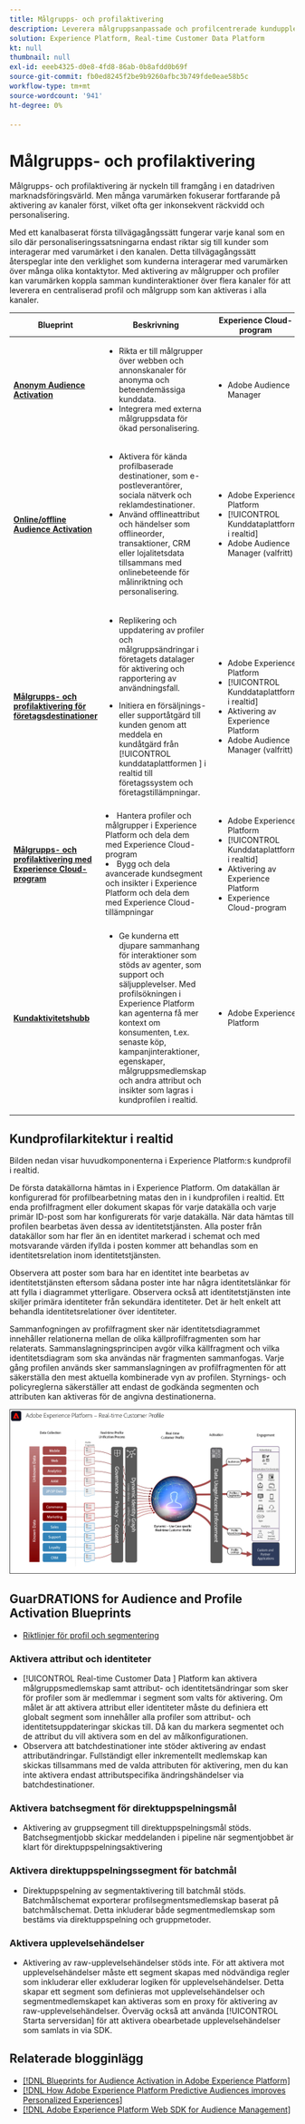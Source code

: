 ```yaml
---
title: Målgrupps- och profilaktivering
description: Leverera målgruppsanpassade och profilcentrerade kundupplevelser med kunddataplattformens ​ i realtid.
solution: Experience Platform, Real-time Customer Data Platform
kt: null
thumbnail: null
exl-id: eeeb4325-d0e8-4fd8-86ab-0b8afdd0b69f
source-git-commit: fb0ed8245f2be9b9260afbc3b749fde0eae58b5c
workflow-type: tm+mt
source-wordcount: '941'
ht-degree: 0%

---
```



# Målgrupps- och profilaktivering

Målgrupps- och profilaktivering är nyckeln till framgång i en datadriven marknadsföringsvärld. Men många varumärken fokuserar fortfarande på aktivering av kanaler först, vilket ofta ger inkonsekvent räckvidd och personalisering.

Med ett kanalbaserat första tillvägagångssätt fungerar varje kanal som en silo där personaliseringssatsningarna endast riktar sig till kunder som interagerar med varumärket i den kanalen. Detta tillvägagångssätt återspeglar inte den verklighet som kunderna interagerar med varumärken över många olika kontaktytor. Med aktivering av målgrupper och profiler kan varumärken koppla samman kundinteraktioner över flera kanaler för att leverera en centraliserad profil och målgrupp som kan aktiveras i alla kanaler.

| Blueprint | Beskrivning | Experience Cloud-program |
|---|---|---|
| **[Anonym Audience Activation](anonymous.md)** | <ul><li>Rikta er till målgrupper över webben och annonskanaler för anonyma och beteendemässiga kunddata.</li><li>Integrera med externa målgruppsdata för ökad personalisering.</li></ul> | <ul><li>Adobe Audience Manager</li></ul> |
| **[Online/offline Audience Activation](online-offline.md)** | <ul><li>Aktivera för kända profilbaserade destinationer, som e-postleverantörer, sociala nätverk och reklamdestinationer. </li><li>Använd offlineattribut och händelser som offlineorder, transaktioner, CRM eller lojalitetsdata tillsammans med onlinebeteende för målinriktning och personalisering.</li></ul> | <ul><li>Adobe Experience Platform</li><li> [!UICONTROL Kunddataplattform i realtid]</li><li>Adobe Audience Manager (valfritt)</li></ul> |
| **[Målgrupps- och profilaktivering för företagsdestinationer](enterprise-destinations.md)** | <ul><li>Replikering och uppdatering av profiler och målgruppsändringar i företagets datalager för aktivering och rapportering av användningsfall. </li></ul><ul><li>Initiera en försäljnings- eller supportåtgärd till kunden genom att meddela en kundåtgärd från [!UICONTROL kunddataplattformen ] i realtid till företagssystem och företagstillämpningar.</li></ul> | <ul><li>Adobe Experience Platform</li><li>[!UICONTROL Kunddataplattform i realtid]</li><li>Aktivering av Experience Platform</li><li>Adobe Audience Manager (valfritt)</li></ul> |
| **[Målgrupps- och profilaktivering med Experience Cloud-program](platform-and-applications.md)** | </ul><li>Hantera profiler och målgrupper i Experience Platform och dela dem med Experience Cloud-program</li><li>Bygg och dela avancerade kundsegment och insikter i Experience Platform och dela dem med Experience Cloud-tillämpningar</li></ul> | <ul><li>Adobe Experience Platform</li><li>[!UICONTROL Kunddataplattform i realtid]</li><li>Aktivering av Experience Platform</li><li>Experience Cloud-program</li></ul> |
| **[Kundaktivitetshubb](customer-activity.md)** | <ul><li>Ge kunderna ett djupare sammanhang för interaktioner som stöds av agenter, som support och säljupplevelser. Med profilsökningen i Experience Platform kan agenterna få mer kontext om konsumenten, t.ex. senaste köp, kampanjinteraktioner, egenskaper, målgruppsmedlemskap och andra attribut och insikter som lagras i kundprofilen i realtid.</li></ul> | <ul><li>Adobe Experience Platform</li></ul> |

## Kundprofilarkitektur i realtid

Bilden nedan visar huvudkomponenterna i Experience Platform:s kundprofil i realtid.

De första datakällorna hämtas in i Experience Platform. Om datakällan är konfigurerad för profilbearbetning matas den in i kundprofilen i realtid. Ett enda profilfragment eller dokument skapas för varje datakälla och varje primär ID-post som har konfigurerats för varje datakälla. När data hämtas till profilen bearbetas även dessa av identitetstjänsten. Alla poster från datakällor som har fler än en identitet markerad i schemat och med motsvarande värden ifyllda i posten kommer att behandlas som en identitetsrelation inom identitetstjänsten.

Observera att poster som bara har en identitet inte bearbetas av identitetstjänsten eftersom sådana poster inte har några identitetslänkar för att fylla i diagrammet ytterligare. Observera också att identitetstjänsten inte skiljer primära identiteter från sekundära identiteter. Det är helt enkelt att behandla identitetsrelationer över identiteter.

Sammanfogningen av profilfragment sker när identitetsdiagrammet innehåller relationerna mellan de olika källprofilfragmenten som har relaterats. Sammanslagningsprincipen avgör vilka källfragment och vilka identitetsdiagram som ska användas när fragmenten sammanfogas. Varje gång profilen används sker sammanslagningen av profilfragmenten för att säkerställa den mest aktuella kombinerade vyn av profilen. Styrnings- och policyreglerna säkerställer att endast de godkända segmenten och attributen kan aktiveras för de angivna destinationerna.

<img src="assets/profile_architecture.jpg" alt="Referensarkitektur för kundprofilen i realtid" style="border:1px solid #4a4a4a" />


## GuarDRATIONS for Audience and Profile Activation Blueprints

* [Riktlinjer för profil och segmentering](https://experienceleague.adobe.com/docs/experience-platform/profile/guardrails.html?lang=en)


### Aktivera attribut och identiteter

* [!UICONTROL Real-time Customer Data ] Platform kan aktivera målgruppsmedlemskap samt attribut- och identitetsändringar som sker för profiler som är medlemmar i segment som valts för aktivering. Om målet är att aktivera attribut eller identiteter måste du definiera ett globalt segment som innehåller alla profiler som attribut- och identitetsuppdateringar skickas till. Då kan du markera segmentet och de attribut du vill aktivera som en del av målkonfigurationen.
* Observera att batchdestinationer inte stöder aktivering av endast attributändringar. Fullständigt eller inkrementellt medlemskap kan skickas tillsammans med de valda attributen för aktivering, men du kan inte aktivera endast attributspecifika ändringshändelser via batchdestinationer.

### Aktivera batchsegment för direktuppspelningsmål

* Aktivering av gruppsegment till direktuppspelningsmål stöds. Batchsegmentjobb skickar meddelanden i pipeline när segmentjobbet är klart för direktuppspelningsaktivering

### Aktivera direktuppspelningssegment för batchmål

* Direktuppspelning av segmentaktivering till batchmål stöds. Batchmålschemat exporterar profilsegmentsmedlemskap baserat på batchmålschemat. Detta inkluderar både segmentmedlemskap som bestäms via direktuppspelning och gruppmetoder.

### Aktivera upplevelsehändelser

* Aktivering av raw-upplevelsehändelser stöds inte. För att aktivera mot upplevelsehändelser måste ett segment skapas med nödvändiga regler som inkluderar eller exkluderar logiken för upplevelsehändelser. Detta skapar ett segment som definieras mot upplevelsehändelser och segmentmedlemskapet kan aktiveras som en proxy för aktivering av raw-upplevelsehändelser. Överväg också att använda [!UICONTROL Starta serversidan] för att aktivera obearbetade upplevelsehändelser som samlats in via SDK.


## Relaterade blogginlägg

* [[!DNL Blueprints for Audience Activation in Adobe Experience Platform]](https://medium.com/adobetech/a-blueprint-for-audience-activation-in-adobe-experience-platform-b2b30fae90fd)
* [[!DNL How Adobe Experience Platform Predictive Audiences improves Personalized Experiences]](https://medium.com/adobetech/how-adobe-experience-platform-predictive-audiences-improves-personalized-experiences-1f75a60cb7a3)
* [[!DNL Adobe Experience Platform Web SDK for Audience Management]](https://medium.com/adobetech/adobe-experience-platform-web-sdk-for-audience-management-751fa6d063bc)
